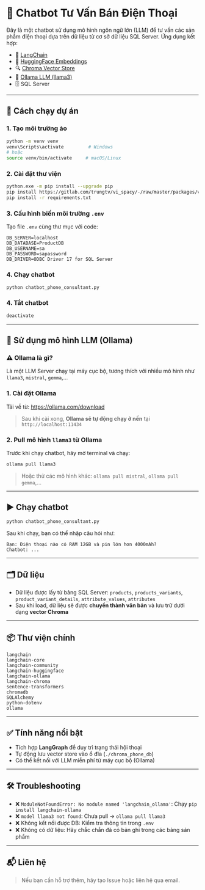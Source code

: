 # 📱 Chatbot Tư Vấn Bán Điện Thoại

Đây là một chatbot sử dụng mô hình ngôn ngữ lớn (LLM) để tư vấn các sản phẩm điện thoại dựa trên dữ liệu từ cơ sở dữ liệu SQL Server. Ứng dụng kết hợp:

- 💬 [LangChain](https://www.langchain.com/)
- 🤗 [HuggingFace Embeddings](https://huggingface.co/)
- 🔍 [Chroma Vector Store](https://www.trychroma.com/)
- 🧠 [Ollama LLM (llama3)](https://ollama.com/)
- 🗄️ SQL Server

---

## 🚀 Cách chạy dự án

### 1. Tạo môi trường ảo

```bash
python -m venv venv
venv\Scripts\activate         # Windows
# hoặc
source venv/bin/activate     # macOS/Linux
```

### 2. Cài đặt thư viện

```bash
python.exe -m pip install --upgrade pip
pip install https://gitlab.com/trungtv/vi_spacy/-/raw/master/packages/vi_core_news_lg-3.6.0/dist/vi_core_news_lg-3.6.0.tar.gz
pip install -r requirements.txt
```

### 3. Cấu hình biến môi trường `.env`

Tạo file `.env` cùng thư mục với code:

```env
DB_SERVER=localhost
DB_DATABASE=ProductDB
DB_USERNAME=sa
DB_PASSWORD=sapassword
DB_DRIVER=ODBC Driver 17 for SQL Server
```

### 4. Chạy chatbot
```bash
python chatbot_phone_consultant.py
```


### 4. Tắt chatbot
```bash
deactivate
```
---

## 🤖 Sử dụng mô hình LLM (Ollama)

### ⚠️ Ollama là gì?

Là một LLM Server chạy tại máy cục bộ, tương thích với nhiều mô hình như `llama3`, `mistral`, `gemma`,...

### 1. Cài đặt Ollama

Tải về từ: https://ollama.com/download

> Sau khi cài xong, **Ollama sẽ tự động chạy ở nền** tại `http://localhost:11434`

### 2. Pull mô hình `llama3` từ Ollama

Trước khi chạy chatbot, hãy mở terminal và chạy:

```bash
ollama pull llama3
```

> Hoặc thử các mô hình khác: `ollama pull mistral`, `ollama pull gemma`,...

---

## ▶️ Chạy chatbot

```bash
python chatbot_phone_consultant.py
```

Sau khi chạy, bạn có thể nhập câu hỏi như:

```
Bạn: Điện thoại nào có RAM 12GB và pin lớn hơn 4000mAh?
Chatbot: ...
```

---

## 🗂️ Dữ liệu

- Dữ liệu được lấy từ bảng SQL Server: `products`, `products_variants`, `product_variant_details`, `attribute_values`, `attributes`
- Sau khi load, dữ liệu sẽ được **chuyển thành văn bản** và lưu trữ dưới dạng **vector Chroma**

---

## 📦 Thư viện chính

```text
langchain
langchain-core
langchain-community
langchain-huggingface
langchain-ollama
langchain-chroma
sentence-transformers
chromadb
SQLAlchemy
python-dotenv
ollama
```

---

## ✅ Tính năng nổi bật

- Tích hợp **LangGraph** để duy trì trạng thái hội thoại
- Tự động lưu vector store vào ổ đĩa (`./chroma_phone_db`)
- Có thể kết nối với LLM miễn phí từ máy cục bộ (Ollama)

---

## 🛠️ Troubleshooting

- ❌ `ModuleNotFoundError: No module named 'langchain_ollama'`: Chạy `pip install langchain-ollama`
- ❌ `model llama3 not found`: Chưa pull -> `ollama pull llama3`
- ❌ Không kết nối được DB: Kiểm tra thông tin trong `.env`
- ❌ Không có dữ liệu: Hãy chắc chắn đã có bản ghi trong các bảng sản phẩm

---

## 📬 Liên hệ

> Nếu bạn cần hỗ trợ thêm, hãy tạo Issue hoặc liên hệ qua email.